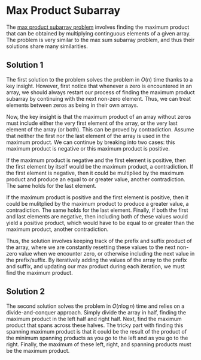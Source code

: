 # Max Product Subarray
The [max product subarray problem](https://leetcode.com/problems/maximum-product-subarray/) involves finding the maximum product that can be obtained by multiplying continguous elements of a given array. The problem is very similar to the max sum subarray problem, and thus their solutions share many similarities.

## Solution 1

The first solution to the problem solves the problem in $O(n)$ time thanks to a key insight. However, first notice that whenever a zero is encountered in an array, we should always restart our process of finding the maximum product subarray by continuing with the next non-zero element. Thus, we can treat elements between zeros as being in their own arrays.

Now, the key insight is that the maximum product of an array without zeros must include either the very first element of the array, or the very last element of the array (or both). This can be proved by contradiction. Assume that neither the first nor the last element of the array is used in the maximum product. We can continue by breaking into two cases: this maximum product is negative or this maximum product is positive. 

If the maximum product is negative and the first element is positive, then the first element by itself would be the maximum product, a contradiction. If the first element is negative, then it could be multiplied by the maximum product and produce an equal to or greater value, another contradiction. The same holds for the last element.

If the maximum product is positive and the first element is positive, then it could be mulitplied by the maximum product to produce a greater value, a contradiction. The same holds for the last element. Finally, if both the first and last elements are negative, then including both of these values would yield a positive product, which would have to be equal to or greater than the maximum product, another contradiction.

Thus, the solution involves keeping track of the prefix and suffix product of the array, where we are constantly resetting these values to the next non-zero value when we encounter zero, or otherwise including the next value in the prefix/suffix. By iteratively adding the values of the array to the prefix and suffix, and updating our max product during each iteration, we must find the maximum product.

## Solution 2

The second solution solves the problem in $O(n \log n)$ time and relies on a divide-and-conquer approach. Simply divide the array in half, finding the maximum product in the left half and right half. Next, find the maximum product that spans across these halves. The tricky part with finding this spanning maximum product is that it could be the result of the product of the minimum spanning products as you go to the left and as you go to the right. Finally, the maximum of these left, right, and spanning products must be the maximum product.
